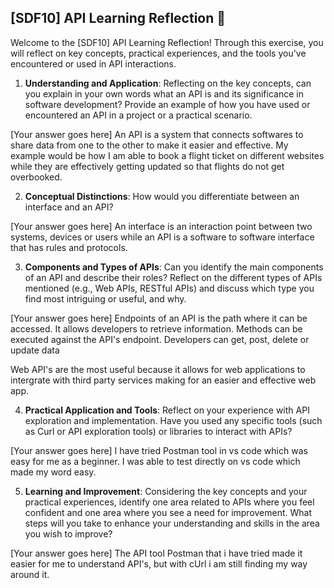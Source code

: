 ## [SDF10] API Learning Reflection 🧠

Welcome to the [SDF10] API Learning Reflection! Through this exercise, you will reflect on key concepts, practical experiences, and the tools you've encountered or used in API interactions.

1. **Understanding and Application**: Reflecting on the key concepts, can you explain in your own words what an API is and its significance in software development? Provide an example of how you have used or encountered an API in a project or a practical scenario.
   
[Your answer goes here]
   An API is a system that connects softwares to share data from one to the other to make it easier and effective.
   My example would be how I am able to book a flight ticket on different websites while they are effectively getting updated so that flights do not get overbooked.

2. **Conceptual Distinctions**: How would you differentiate between an interface and an API?

[Your answer goes here]
  An interface is an interaction point between two systems, devices or users while an API is a software to software interface that has rules and protocols. 
  
3. **Components and Types of APIs**: Can you identify the main components of an API and describe their roles? Reflect on the different types of APIs mentioned (e.g., Web APIs, RESTful APIs) and discuss which type you find most intriguing or useful, and why.
   
[Your answer goes here]
  Endpoints of an API is the path where it can be accessed. It allows developers to retrieve information.
   Methods can be executed against the API's endpoint. Developers can get, post, delete or update data

   Web API's are the most useful because it allows for web applications to intergrate with third party services making for an easier and effective web app.

4. **Practical Application and Tools**: Reflect on your experience with API exploration and implementation. Have you used any specific tools (such as Curl or API exploration tools) or libraries to interact with APIs? 

[Your answer goes here]
  I have tried Postman tool in vs code which was easy for me as a beginner. I was able to test directly on vs code which made my word easy.
  
5. **Learning and Improvement**: Considering the key concepts and your practical experiences, identify one area related to APIs where you feel confident and one area where you see a need for improvement. What steps will you take to enhance your understanding and skills in the area you wish to improve?

[Your answer goes here]
 The API tool Postman that i have tried made it easier for me to understand API's, but with cUrl i am still finding my way around it.
